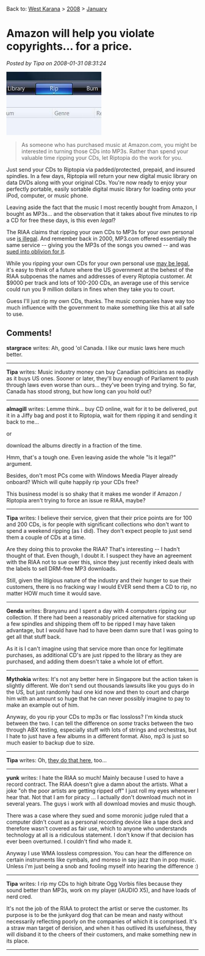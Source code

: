 Back to: [West Karana](/posts/westkarana.md) > [2008](/posts/2008/westkarana.md) > [January](./westkarana.md)
# Amazon will help you violate copyrights... for a price.

*Posted by Tipa on 2008-01-31 08:31:24*

![rip.jpg](../../../uploads/2008/01/rip.jpg)


> As someone who has purchased music at Amazon.com, you might be interested in turning those CDs into MP3s. Rather than spend your valuable time ripping your CDs, let Riptopia do the work for you.

Just send your CDs to Riptopia via padded/protected, prepaid, and insured spindles. In a few days, Riptopia will return your new digital music library on data DVDs along with your original CDs. You're now ready to enjoy your perfectly portable, easily sortable digital music library for loading onto your iPod, computer, or music phone.



Leaving aside the fact that the music I most recently bought from Amazon, I bought as MP3s... and the observation that it takes about five minutes to rip a CD for free these days, is this even *legal*?

The RIAA claims that ripping your own CDs to MP3s for your own personal use [is illegal](http://www.switched.com/2007/12/11/riaa-claims-ripping-cds-for-personal-use-is-illegal/). And remember back in 2000, MP3.com offered essentially the same service -- giving you the MP3s of the songs you owned -- and was [sued into oblivion for it](http://en.wikipedia.org/wiki/UMG_v._MP3.com).

While you ripping your own CDs for your own personal use [may be legal](http://en.wikipedia.org/wiki/Sony_Corp._of_America_v._Universal_City_Studios%2C_Inc.), it's easy to think of a future where the US government at the behest of the RIAA subpoenas the names and addresses of every Riptopia customer. At $9000 per track and lots of 100-200 CDs, an average use of this service could run you 9 million dollars in fines when they take you to court.

Guess I'll just rip my own CDs, thanks. The music companies have way too much influence with the government to make something like this at all safe to use.

## Comments!

**stargrace** writes: Ah, good 'ol Canada. I like our music laws here much better.

---

**Tipa** writes: Music industry money can buy Canadian politicians as readily as it buys US ones. Sooner or later, they'll buy enough of Parliament to push through laws even worse than ours... they've been trying and trying. So far, Canada has stood strong, but how long can you hold out?

---

**almagill** writes: Lemme think... buy CD online, wait for it to be delivered, put it in a Jiffy bag and post it to Riptopia, wait for them ripping it and sending it back to me...

or

download the albums directly in a fraction of the time. 

Hmm, that's a tough one. Even leaving aside the whole "Is it legal?" argument.

Besides, don't most PCs come with Windows Meedia Player already onboard? Which will quite happily rip your CDs free?

This business model is so shaky that it makes me wonder if Amazon / Riptopia aren't trying to force an issue re RIAA, maybe?

---

**Tipa** writes: I believe their service, given that their price points are for 100 and 200 CDs, is for people with significant collections who don't want to spend a weekend ripping (as I did). They don't expect people to just send them a couple of CDs at a time.

Are they doing this to provoke the RIAA? That's interesting -- I hadn't thought of that. Even though, I doubt it. I suspect they have an agreement with the RIAA not to sue over this, since they just recently inked deals with the labels to sell DRM-free MP3 downloads.

Still, given the litigious nature of the industry and their hunger to sue their customers, there is no fracking way I would EVER send them a CD to rip, no matter HOW much time it would save.

---

**Genda** writes: Branyanu and I spent a day with 4 computers ripping our collection. If there had been a reasonably priced alternative for stacking up a few spindles and shipping them off to be ripped I may have taken advantage, but I would have had to have been damn sure that I was going to get all that stuff back.

As it is I can't imagine using that service more than once for legitimate purchases, as additional CD's are just ripped to the library as they are purchased, and adding them doesn't take a whole lot of effort.

---

**Mythokia** writes: It's not any better here in Singapore but the action taken is slightly different. We don't send out thousands lawsuits like you guys do in the US, but just randomly haul one kid now and then to court and charge him with an amount so huge that he can never possibly imagine to pay to make an example out of him.

Anyway, do you rip your CDs to mp3s or flac lossloss? I'm kinda stuck between the two. I can tell the difference on *some* tracks between the two through ABX testing, especially stuff with lots of strings and orchestras, but I hate to just have a few albums in a different format. Also, mp3 is just so much easier to backup due to size.

---

**Tipa** writes: Oh, [they do that here](http://www.mp3newswire.net/stories/7002/riaa-wins.html), too...

---

**yunk** writes: I hate the RIAA so much! Mainly because I used to have a record contract. The RIAA doesn't give a damn about the artists. What a joke "oh the poor artists are getting ripped off" I just roll my eyes whenever I hear that. Not that I am for piracy ... I actually don't download much not in several years. The guys i work with all download movies and music though.

There was a case where they sued and some moronic judge ruled that a computer didn't count as a personal recording device like a tape deck and therefore wasn't covered as fair use, which to anyone who understands technology at all is a ridiculous statement. I don't know if that decision has ever been overturned. I couldn't find who made it.

Anyway I use WMA lossless compression. You can hear the difference on certain instruments like cymbals, and moreso in say jazz than in pop music. Unless i'm just being a snob and fooling myself into hearing the difference :)

---

**Tipa** writes: I rip my CDs to high bitrate Ogg Vorbis files because they sound better than MP3s, work on my player (iAUDIO X5), and have loads of nerd cred.

It's not the job of the RIAA to protect the artist or serve the customer. Its purpose is to be the junkyard dog that can be mean and nasty without necessarily reflecting poorly on the companies of which it is comprised. It's a straw man target of derision, and when it has outlived its usefulness, they will disband it to the cheers of their customers, and make something new in its place.

---

